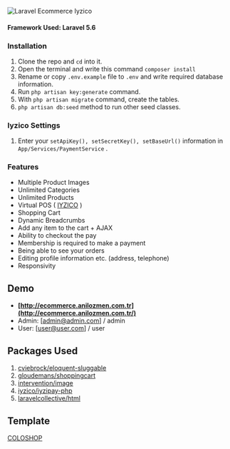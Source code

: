 

![Laravel Ecommerce Iyzico](https://anilozmen.github.io/laravel-ecommerce-iyzico.gif)

#### Framework Used: Laravel 5.6


### Installation
1. Clone the repo and `cd` into it.
2. Open the terminal and write this command `composer install`
3. Rename or copy `.env.example` file to `.env` and write required database information.
4. Run `php artisan key:generate` command.
5. With `php artisan migrate` command, create the tables.
6. `php artisan db:seed` method to run other seed classes.

### Iyzico Settings
1. Enter your `setApiKey(), setSecretKey(), setBaseUrl()` information in `App/Services/PaymentService` . 

### Features

- Multiple Product Images
- Unlimited Categories
- Unlimited Products
- Virtual POS ( [IYZICO](https://www.iyzico.com/) )
- Shopping Cart
- Dynamic Breadcrumbs
- Add any item to the cart + AJAX
- Ability to checkout the pay
- Membership is required to make a payment
- Being able to see your orders
- Editing profile information etc. (address, telephone)
- Responsivity


## Demo
- **[http://ecommerce.anilozmen.com.tr](http://ecommerce.anilozmen.com.tr/)**
-  Admin: [admin@admin.com] / admin
- User: [user@user.com] / user 

## Packages Used

1. [cviebrock/eloquent-sluggable](https://github.com/cviebrock/eloquent-sluggable)
2. [gloudemans/shoppingcart](https://github.com/Crinsane/LaravelShoppingcart)
3. [intervention/image](https://github.com/Intervention/image)
4. [iyzico/iyzipay-php](https://github.com/iyzico/iyzipay-php)
5. [laravelcollective/html](https://github.com/LaravelCollective/html)

## Template 
[COLOSHOP](https://colorlib.com/etc/coloshop/index.html#)
